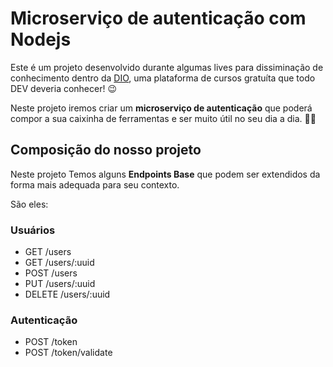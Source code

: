 
# Microserviço de autenticação com Nodejs

Este é um projeto desenvolvido durante algumas lives para dissiminação de conhecimento dentro da [DIO](https://digitalinnovation.one/), uma plataforma de cursos gratuíta que todo DEV deveria conhecer! :wink:

Neste projeto iremos criar um **microserviço de autenticação** que poderá compor a sua caixinha de ferramentas e ser muito útil no seu dia a dia. :hammer::wrench:

## Composição do nosso projeto

Neste projeto Temos alguns **Endpoints Base** que podem ser extendidos da forma mais adequada para seu contexto. 

São eles:

### Usuários

* GET /users
* GET /users/:uuid
* POST /users
* PUT /users/:uuid
* DELETE /users/:uuid

### Autenticação

* POST /token
* POST /token/validate

